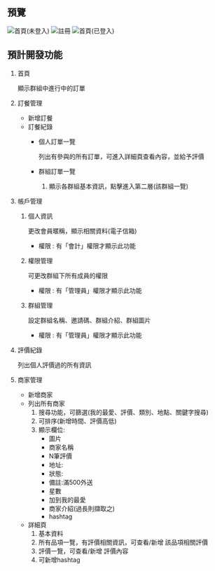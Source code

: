 

## 預覽
![首頁(未登入)](https://user-images.githubusercontent.com/82071590/114336018-a289ef80-9b80-11eb-8f91-ccf7f57172ab.png)
![註冊](https://user-images.githubusercontent.com/82071590/114336020-a453b300-9b80-11eb-9ae4-d0601fbb15eb.png)
![首頁(已登入)](https://user-images.githubusercontent.com/82071590/114336021-a584e000-9b80-11eb-8ec2-201e5480c96a.png)

## 預計開發功能
1. 首頁

    顯示群組中進行中的訂單

2. 訂餐管理
    - 新增訂餐
    - 訂餐紀錄
        - 個人訂單一覽

            列出有參與的所有訂單，可進入詳細頁查看內容，並給予評價

        - 群組訂單一覽
            1. 顯示各群組基本資訊，點擊進入第二層(該群組一覽)
3. 帳戶管理
    1. 個人資訊

        更改會員暱稱，顯示相關資料(電子信箱)

        - 權限 : 有「會計」權限才顯示此功能
    2. 權限管理

        可更改群組下所有成員的權限

        - 權限 : 有「管理員」權限才顯示此功能
    3. 群組管理

        設定群組名稱、邀請碼、群組介紹、群組圖片

        - 權限 : 有「管理員」權限才顯示此功能
4. 評價紀錄

     列出個人評價過的所有資訊

5. 商家管理
    - 新增商家
    - 列出所有商家
        1. 搜尋功能，可篩選(我的最愛、評價、類別、地點、關鍵字搜尋)
        2. 可排序(新增時間、評價高低)
        3. 顯示欄位:
            - 圖片
            - 商家名稱
            - N筆評價
            - 地址:
            - 狀態:
            - 備註:滿500外送
            - 星數
            - 加到我的最愛
            - 商家介紹(過長則擷取之)
            - hashtag
    - 詳細頁
        1. 基本資料
        2. 所有品項一覽，有評價相關資訊，可查看/新增 該品項相關評價
        3. 評價一覽，可查看/新增 評價內容
        4. 可新增hashtag
